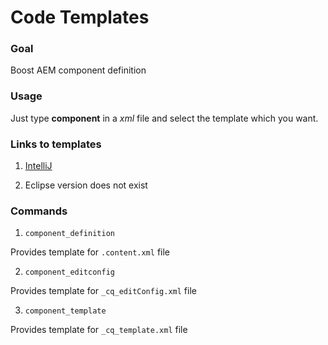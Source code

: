 # Code Templates

### Goal

  Boost AEM component definition

### Usage

   Just type **component** in a *xml* file and select the template which you want.

### Links to templates

1. [IntelliJ](IntelliJ/componentFiles.xml)

2. Eclipse version does not exist


### Commands

1. `component_definition`

  Provides template for `.content.xml` file

2. `component_editconfig`

  Provides template for `_cq_editConfig.xml` file

3. `component_template`

  Provides template for `_cq_template.xml` file
